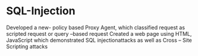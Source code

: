 # SQL-Injection
Developed a new- policy based Proxy Agent, which classified request as scripted request or query –based request
Created a web page using HTML, JavaScript which demonstrated SQL injectionattacks as well as Cross – Site Scripting attacks

